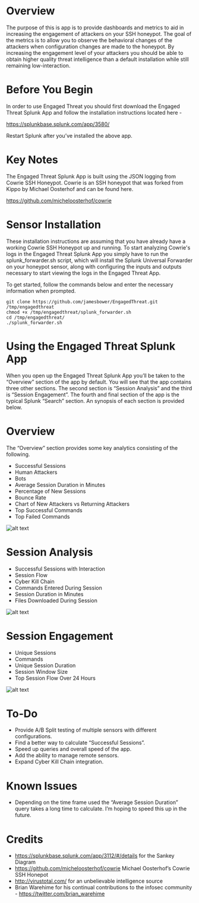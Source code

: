 # Overview
The purpose of this is app is to provide dashboards and metrics to aid in increasing the engagement of attackers on your SSH honeypot. The goal of the metrics is to allow you to observe the behavioral changes of the attackers when configuration changes are made to the honeypot. By increasing the engagement level of your attackers you should be able to obtain higher quality threat intelligence than a default installation while still remaining low-interaction.

# Before You Begin
In order to use Engaged Threat you should first download the Engaged Threat Splunk App and follow the installation instructions located here - 

https://splunkbase.splunk.com/app/3580/

Restart Splunk after you’ve installed the above app.

# Key Notes
The Engaged Threat Splunk App is built using the JSON logging from Cowrie SSH Honeypot. Cowrie is an SSH honeypot that was forked from Kippo by Michael Oosterhof and can be found here.

https://github.com/micheloosterhof/cowrie

# Sensor Installation
These installation instructions are assuming that you have already have a working Cowrie SSH Honeypot up and running. To start analyzing Cowrie's logs in the Engaged Threat Splunk App you simply have to run the splunk_forwarder.sh script, which will install the Splunk Universal Forwarder on your honeypot sensor, along with configuring the inputs and outputs necessary to start viewing the logs in the Engaged Threat App.

To get started, follow the commands below and enter the necessary information when prompted.

<pre><code>git clone https://github.com/jamesbower/EngagedThreat.git /tmp/engagedthreat
chmod +x /tmp/engagedthreat/splunk_forwarder.sh
cd /tmp/engagedthreat/
./splunk_forwarder.sh</code></pre>

# Using the Engaged Threat Splunk App
When you open up the Engaged Threat Splunk App you’ll be taken to the “Overview” section of the app by default. You will see that the app contains three other sections. The second section is “Session Analysis” and the third is “Session Engagement”. The fourth and final section of the app is the typical Splunk “Search” section. An synopsis of each section is provided below.

# Overview
The “Overview” section provides some key analytics consisting of the following.

* Successful Sessions
* Human Attackers
* Bots
* Average Session Duration in Minutes
* Percentage of New Sessions 
* Bounce Rate
* Chart of New Attackers vs Returning Attackers
* Top Successful Commands
* Top Failed Commands

![alt text](https://cloud.githubusercontent.com/assets/10210426/26067174/3e2e3976-3967-11e7-9af1-f06155208d8b.png)

# Session Analysis
* Successful Sessions with Interaction
* Session Flow
* Cyber Kill Chain
* Commands Entered During Session
* Session Duration in Minutes
* Files Downloaded During Session

![alt text](https://cloud.githubusercontent.com/assets/10210426/26067214/64b5d112-3967-11e7-81ae-567769954c1c.png)

# Session Engagement
* Unique Sessions
* Commands
* Unique Session Duration
* Session Window Size
* Top Session Flow Over 24 Hours

![alt text](https://cloud.githubusercontent.com/assets/10210426/26067185/464a8cea-3967-11e7-97b6-f21c1549135f.png)

# To-Do
* Provide A/B Split testing of multiple sensors with different configurations.
* Find a better way to calculate “Successful Sessions”.
* Speed up queries and overall speed of the app.
* Add the ability to manage remote sensors.
* Expand Cyber Kill Chain integration.

# Known Issues
* Depending on the time frame used the “Average Session Duration” query takes a long time to calculate. I’m hoping to speed this up in the future.

# Credits
* https://splunkbase.splunk.com/app/3112/#/details for the Sankey Diagram
* https://github.com/micheloosterhof/cowrie Michael Oosterhof’s Cowrie SSH Honepot
* http://virustotal.com/ for an unbelievable intelligence source
* Brian Warehime for his continual contributions to the infosec community - https://twitter.com/brian_warehime
